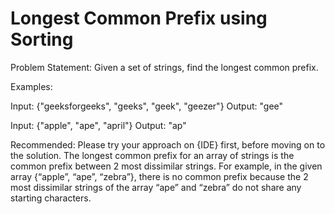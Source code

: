 # Longest Common Prefix using Sorting

Problem Statement: Given a set of strings, find the longest common prefix.

Examples:

Input: {"geeksforgeeks", "geeks", "geek", "geezer"}
Output: "gee"

Input: {"apple", "ape", "april"}
Output: "ap"

Recommended: Please try your approach on {IDE} first, before moving on to the solution.
The longest common prefix for an array of strings is the common prefix between 2 most dissimilar strings. For example, in the given array {“apple”, “ape”, “zebra”}, there is no common prefix because the 2 most dissimilar strings of the array “ape” and “zebra” do not share any starting characters.


